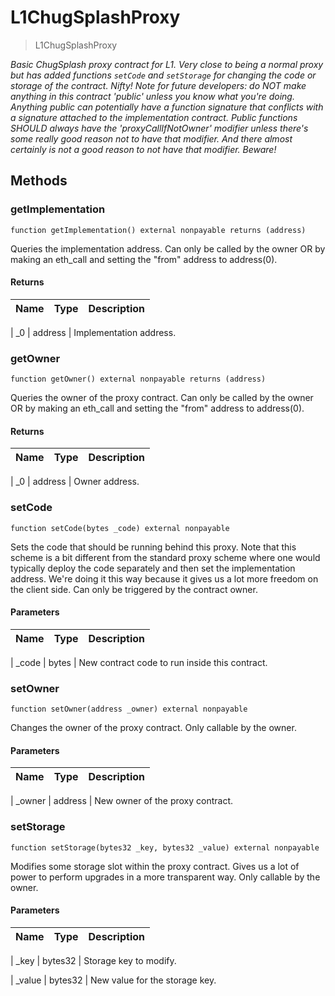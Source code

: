 # L1ChugSplashProxy





> L1ChugSplashProxy





*Basic ChugSplash proxy contract for L1. Very close to being a normal proxy but has added functions `setCode` and `setStorage` for changing the code or storage of the contract. Nifty! Note for future developers: do NOT make anything in this contract &#39;public&#39; unless you know what you&#39;re doing. Anything public can potentially have a function signature that conflicts with a signature attached to the implementation contract. Public functions SHOULD always have the &#39;proxyCallIfNotOwner&#39; modifier unless there&#39;s some *really* good reason not to have that modifier. And there almost certainly is not a good reason to not have that modifier. Beware!*



## Methods


### getImplementation


```solidity
function getImplementation() external nonpayable returns (address)

```

Queries the implementation address. Can only be called by the owner OR by making an eth_call and setting the &quot;from&quot; address to address(0).








#### Returns

| Name | Type | Description |
|---|---|---|

| _0 | address | Implementation address.





### getOwner


```solidity
function getOwner() external nonpayable returns (address)

```

Queries the owner of the proxy contract. Can only be called by the owner OR by making an eth_call and setting the &quot;from&quot; address to address(0).








#### Returns

| Name | Type | Description |
|---|---|---|

| _0 | address | Owner address.





### setCode


```solidity
function setCode(bytes _code) external nonpayable

```

Sets the code that should be running behind this proxy. Note that this scheme is a bit different from the standard proxy scheme where one would typically deploy the code separately and then set the implementation address. We&#39;re doing it this way because it gives us a lot more freedom on the client side. Can only be triggered by the contract owner.






#### Parameters

| Name | Type | Description |
|---|---|---|

| _code | bytes | New contract code to run inside this contract.






### setOwner


```solidity
function setOwner(address _owner) external nonpayable

```

Changes the owner of the proxy contract. Only callable by the owner.






#### Parameters

| Name | Type | Description |
|---|---|---|

| _owner | address | New owner of the proxy contract.






### setStorage


```solidity
function setStorage(bytes32 _key, bytes32 _value) external nonpayable

```

Modifies some storage slot within the proxy contract. Gives us a lot of power to perform upgrades in a more transparent way. Only callable by the owner.






#### Parameters

| Name | Type | Description |
|---|---|---|

| _key | bytes32 | Storage key to modify.


| _value | bytes32 | New value for the storage key.












